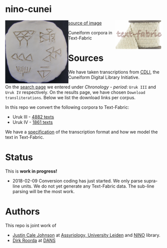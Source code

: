 nino-cunei
==========

<img src="programs/images/quad.png" align="left" width="40%"/>
<img src="programs/images/tf.png" align="right" width="30%"/>

[source of image](https://814eportfolios11.wikispaces.com/Kim814)

Cuneiform corpora in Text-Fabric

Sources
=======

We have taken transcriptions from [CDLI](https://cdli.ucla.edu), the Cuneiform
Digital Library Initiative.

On the [search page](https://cdli.ucla.edu/search/search.php) we entered under
*Chronology - period*: `Uruk III` and `Uruk IV` respectively. On the results
page, we have chosen `Download transliterations`. Below we list the download
links per corpus.

In this repo we convert the following corpora to Text-Fabric:

*   Uruk III -
    [4882 texts](https://cdli.ucla.edu/search/download_data_new.php?data_type=just_transliteration)
*   Uruk IV -
    [1861 texts](https://cdli.ucla.edu/search/download_data_new.php?data_type=just_transliteration)

We have a [specification](docs/transcription.md) of the transcription format and
how we model the text in Text-Fabric.

Status
======

This is **work in progress!**

*   2018-02-09 Conversion coding has just started. We only parse supra-line units.
    We do not yet generate any Text-Fabric data. The sub-line parsing will be the
    most work.

Authors
=======

This repo is joint work of

*   [Justin Cale Johnson](https://www.universiteitleiden.nl/en/staffmembers/cale-johnson#tab-1)
    at
    [Assyriology, University Leiden](https://www.universiteitleiden.nl/en/humanities/institute-for-area-studies/assyriology)
    and [NINO](http://www.nino-leiden.nl) library.
*   [Dirk Roorda](https://www.linkedin.com/in/dirkroorda/) at
    [DANS](https://www.dans.knaw.nl)
